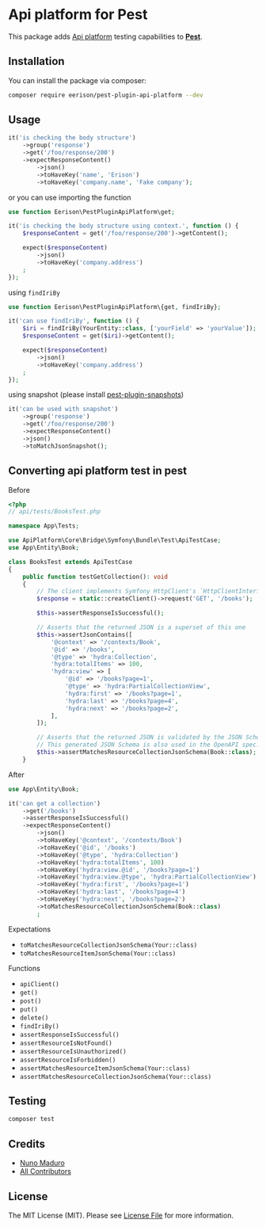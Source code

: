 Api platform for Pest
=====================

This package adds [Api platform](https://api-platform.com/) testing capabilities to **[Pest](https://pestphp.com)**.

## Installation

You can install the package via composer:

```bash
composer require eerison/pest-plugin-api-platform --dev
```

## Usage

```php
it('is checking the body structure')
    ->group('response')
    ->get('/foo/response/200')
    ->expectResponseContent()
        ->json()
        ->toHaveKey('name', 'Erison')
        ->toHaveKey('company.name', 'Fake company');
```

or you can use importing the function

```php
use function Eerison\PestPluginApiPlatform\get;

it('is checking the body structure using context.', function () {
    $responseContent = get('/foo/response/200')->getContent();

    expect($responseContent)
        ->json()
        ->toHaveKey('company.address')
    ;
});
```

using `findIriBy`

```php
use function Eerison\PestPluginApiPlatform\{get, findIriBy};

it('can use findIriBy', function () {
    $iri = findIriBy(YourEntity::class, ['yourField' => 'yourValue']);
    $responseContent = get($iri)->getContent();

    expect($responseContent)
        ->json()
        ->toHaveKey('company.address')
    ;
});
```

using snapshot (please install [pest-plugin-snapshots](https://github.com/spatie/pest-plugin-snapshots#installation))

```php
it('can be used with snapshot')
    ->group('response')
    ->get('/foo/response/200')
    ->expectResponseContent()
    ->json()
    ->toMatchJsonSnapshot();
```

## Converting api platform test in pest

Before

```php
<?php
// api/tests/BooksTest.php

namespace App\Tests;

use ApiPlatform\Core\Bridge\Symfony\Bundle\Test\ApiTestCase;
use App\Entity\Book;

class BooksTest extends ApiTestCase
{
    public function testGetCollection(): void
    {
        // The client implements Symfony HttpClient's `HttpClientInterface`, and the response `ResponseInterface`
        $response = static::createClient()->request('GET', '/books');

        $this->assertResponseIsSuccessful();

        // Asserts that the returned JSON is a superset of this one
        $this->assertJsonContains([
            '@context' => '/contexts/Book',
            '@id' => '/books',
            '@type' => 'hydra:Collection',
            'hydra:totalItems' => 100,
            'hydra:view' => [
                '@id' => '/books?page=1',
                '@type' => 'hydra:PartialCollectionView',
                'hydra:first' => '/books?page=1',
                'hydra:last' => '/books?page=4',
                'hydra:next' => '/books?page=2',
            ],
        ]);

        // Asserts that the returned JSON is validated by the JSON Schema generated for this resource by API Platform
        // This generated JSON Schema is also used in the OpenAPI spec!
        $this->assertMatchesResourceCollectionJsonSchema(Book::class);
    }
```

After

```php
use App\Entity\Book;

it('can get a collection')
    ->get('/books')
    ->assertResponseIsSuccessful()
    ->expectResponseContent()
        ->json()
        ->toHaveKey('@context', '/contexts/Book')
        ->toHaveKey('@id', '/books')
        ->toHaveKey('@type', 'hydra:Collection')
        ->toHaveKey('hydra:totalItems', 100)
        ->toHaveKey('hydra:view.@id', '/books?page=1')
        ->toHaveKey('hydra:view.@type', 'hydra:PartialCollectionView')
        ->toHaveKey('hydra:first', '/books?page=1')
        ->toHaveKey('hydra:last', '/books?page=4')
        ->toHaveKey('hydra:next', '/books?page=2')
        ->toMatchesResourceCollectionJsonSchema(Book::class)
        ;
```

Expectations
- `toMatchesResourceCollectionJsonSchema(Your::class)`
- `toMatchesResourceItemJsonSchema(Your::class)`

Functions
- `apiClient()`
- `get()`
- `post()`
- `put()`
- `delete()`
- `findIriBy()`
- `assertResponseIsSuccessful()`
- `assertResourceIsNotFound()`
- `assertResourceIsUnauthorized()`
- `assertResourceIsForbidden()`
- `assertMatchesResourceItemJsonSchema(Your::class)`
- `assertMatchesResourceCollectionJsonSchema(Your::class)`

## Testing

``` bash
composer test
```

## Credits

- [Nuno Maduro](https://github.com/nunomaduro)
- [All Contributors](../../contributors)

## License

The MIT License (MIT). Please see [License File](LICENSE.md) for more information.
